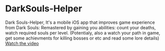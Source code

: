 # DarkSouls-Helper
Dark Souls-Helper, It's a mobile iOS app that improves game experience from Dark Souls: Remastered by gaining you abilities: count your deaths, watch required souls per level. (Potentialy, also a watch your path in game, get some achievments for killing bosses or etc and read some lore details)
[Watch the video](https://github.com/Kds2k2/DarkSouls-Helper/blob/main/videos/version0.5.mp4?raw=true)
